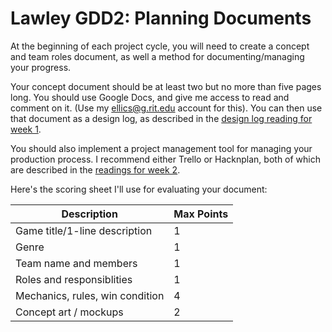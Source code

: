 # Lawley GDD2: Planning Documents

At the beginning of each project cycle, you will need to create a concept and team roles document, as well a method for documenting/managing your progress.

Your concept document should be at least two but no more than five pages long. You should use Google Docs, and give me access to read and comment on it. (Use my ellics@g.rit.edu account for this). You can then use that document as a design log, as described in the [design log reading for week 1](../readings.md#thursday-126).

You should also implement a project management tool for managing your production process. I recommend either Trello or Hacknplan, both of which are described in the [readings for week 2](../readings.md#thursday-22). 

Here's the scoring sheet I'll use for evaluating your document:

| Description | Max Points | 
| --- | --- |
| Game title/1-line description | 1
| Genre | 1
| Team name and members | 1
| Roles and responsiblities | 1
| Mechanics, rules, win condition | 4
| Concept art / mockups | 2



